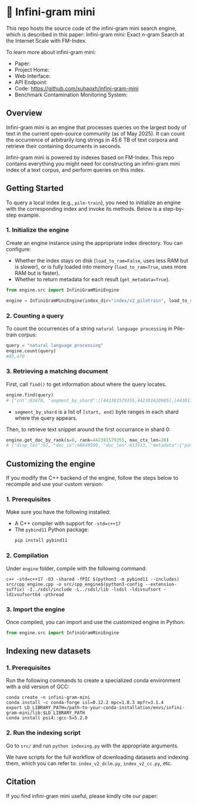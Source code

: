 # 📖 Infini-gram mini

This repo hosts the source code of the infini-gram mini search engine, which is described in this paper: Infini-gram mini: Exact n-gram Search at the Internet Scale with FM-Index.

To learn more about infini-gram mini:
* Paper:
* Project Home:
* Web Interface: 
* API Endpoint: 
* Code: https://github.com/xuhaoxh/infini-gram-mini
* Benchmark Contamination Monitoring System: 


## Overview

Infini-gram mini is an engine that processes queries on the largest body of text in the current open-source community (as of May 2025).
It can count the occurrence of arbitrarily long strings in 45.6 TB of text corpora and retrieve their containing documents in seconds.

Infini-gram mini is powered by indexes based on FM-Index.
This repo contains everything you might need for constructing an infini-gram mini index of a text corpus, and perform queries on this index.


## Getting Started

To query a local index (e.g., `pile-train`), you need to initialize an engine with the corresponding index and invoke its methods. Below is a step-by-step example.

### 1. Initialize the engine

Create an engine instance using the appropriate index directory. You can configure:

- Whether the index stays on disk (`load_to_ram=False`, uses less RAM but is slower), or is fully loaded into memory (`load_to_ram=True`, uses more RAM but is faster).
- Whether to return metadata for each result (`get_metadata=True`).

```python
from engine.src import InfiniGramMiniEngine

engine = InfiniGramMiniEngine(index_dir="index/v2_piletrain", load_to_ram=False, get_metadata=True)
```

### 2. Counting a query

To count the occurrences of a string `natural language processing` in Pile-train corpus:

```python
query = "natural language processing"
engine.count(query)
#83,470
```

### 3. Retrieving a matching document

First, call `find()` to get information about where the query locates.

```python
engine.find(query)
# {"cnt":83470, "segment_by_shard":[[442381579355,442381620985],[443017902435,443017944275]]}
```
- `segment_by_shard` is a list of `[start, end]` byte ranges in each shard where the query appears.

Then, to retrieve text snippet around the first occurrance in shard 0:
```python
engine.get_doc_by_rank(s=0, rank=442381579355, max_ctx_len=20)
# {"disp_len":67, "doc_ix":48649509, "doc_len":813513, "metadata":{"path": "06.jsonl", "linenum": 6526203, "metadata": {"meta": {"pile_set_name": "HackerNews"}}}, "needle_offset":20, "text":"Research Engineer \\- natural language processing\n\n    \n    \n      - "}
```


## Customizing the engine
If you modify the C++ backend of the engine, follow the steps below to recompile and use your custom version:

### 1. Prerequisites

Make sure you have the following installed:

- A C++ compiler with support for `-std=c++17`
- The `pybind11` Python package:
  ```bash
  pip install pybind11
  ```

### 2. Compilation
Under `engine` folder, compile with the following command:
```command
c++ -std=c++17 -O3 -shared -fPIC $(python3 -m pybind11 --includes) src/cpp_engine.cpp -o src/cpp_engine$(python3-config --extension-suffix) -I../sdsl/include -L../sdsl/lib -lsdsl -ldivsufsort -ldivsufsort64 -pthread
```

### 3. Import the engine
Once compiled, you can import and use the customized engine in Python:
```python
from engine.src import InfiniGramMiniEngine
```

## Indexing new datasets

### 1. Prerequisites

Run the following commands to create a specialized conda environment with a old version of GCC:
```command
conda create -n infini-gram-mini
conda install -c conda-forge isl=0.12.2 mpc=1.0.3 mpfr=3.1.4
export LD_LIBRARY_PATH=/path-to-your-conda-installation/envs/infini-gram-mini/lib:$LD_LIBRARY_PATH
conda install psi4::gcc-5=5.2.0
```

### 2. Run the indexing script

Go to `src/` and run `python indexing.py` with the appropriate arguments.

We have scripts for the full workflow of downloading datasets and indexing them, which you can refer to: `index_v2_dclm.py`, `index_v2_cc.py`, etc.

## Citation
If you find infini-gram mini useful, please kindly cite our paper:

